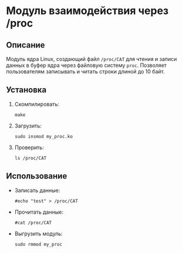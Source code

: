 # Модуль взаимодействия через /proc

## Описание
Модуль ядра Linux, создающий файл `/proc/CAT` для чтения и записи данных в буфер ядра через файловую систему `proc`. Позволяет пользователям записывать и читать строки длиной до 10 байт.

## Установка
1. Скомпилировать:
   ```
   make
   ```
2. Загрузить:
   ```
   sudo insmod my_proc.ko
   ```
3. Проверить:
   ```
   ls /proc/CAT
   ```

## Использование
- Записать данные:
  ```
  #echo "test" > /proc/CAT
  ```
- Прочитать данные:
  ```
  #cat /proc/CAT
  ```
- Выгрузить модуль:
  ```
  sudo rmmod my_proc
  ```

